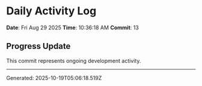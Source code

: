 # Daily Activity Log

**Date**: Fri Aug 29 2025
**Time**: 10:36:18 AM
**Commit**: 13

## Progress Update

This commit represents ongoing development activity.

---
Generated: 2025-10-19T05:06:18.519Z
